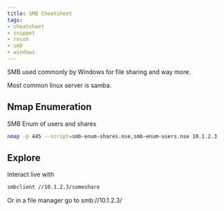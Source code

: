 ```yaml
---
title: SMB Cheatsheet
tags:
- cheatsheet
- snippet
- recon
- smb
- windows
---
```


SMB used commonly by Windows for file sharing and way more.

Most common linux server is samba.

## Nmap Enumeration

SMB Enum of users and shares

```bash
nmap -p 445 --script=smb-enum-shares.nse,smb-enum-users.nse 10.1.2.3
```

## Explore

Interact live with
```bash
smbclient //10.1.2.3/someshare
```

Or in a file manager go to smb://10.1.2.3/
